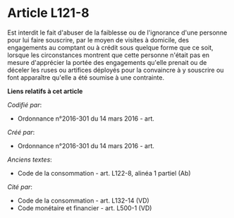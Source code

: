 # Article L121-8

Est interdit le fait d'abuser de la faiblesse ou de l'ignorance d'une personne pour lui faire souscrire, par le moyen de
visites à domicile, des engagements au comptant ou à crédit sous quelque forme que ce soit, lorsque les circonstances
montrent que cette personne n'était pas en mesure d'apprécier la portée des engagements qu'elle prenait ou de déceler les
ruses ou artifices déployés pour la convaincre à y souscrire ou font apparaître qu'elle a été soumise à une contrainte.

**Liens relatifs à cet article**

_Codifié par_:

  - Ordonnance n°2016-301 du 14 mars 2016 - art.

_Créé par_:

  - Ordonnance n°2016-301 du 14 mars 2016 - art.

_Anciens textes_:

  - Code de la consommation - art. L122-8, alinéa 1 partiel (Ab)

_Cité par_:

  - Code de la consommation - art. L132-14 (VD)
  - Code monétaire et financier - art. L500-1 (VD)
